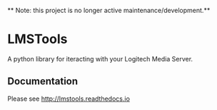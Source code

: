 ** Note: this project is no longer active maintenance/development.**

LMSTools
========

A python library for iteracting with your Logitech Media Server.

Documentation
-------------

Please see http://lmstools.readthedocs.io
